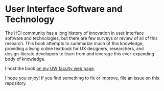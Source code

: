 # User Interface Software and Technology

The HCI community has a long history of innovation in user interface software and technologies, but there are few surveys or review of all of this research. This book attempts to summarize much of this knowledge, providing a living online textbook for UX designers, researchers, and design-literate developers to learn from and leverage this ever-expanding body of knowledge.

I host the book [on my UW faculty web page](https://faculty.washington.edu/ajko/books/user-interface-software-and-technology).

I hope you enjoy! If you find something to fix or improve, file an issue on this repository.
